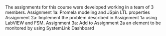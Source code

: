 The assignments for this course were developed working in a team of 3 members.
Assignment 1a: Promela modeling and JSpin LTL properties
Assignment 2a: Implement the problem described in Assignment 1a using LabVIEW and FSM.
Assignment 3a: Add to Assignment 2a an element to be monitored by using SystemLink Dashboard